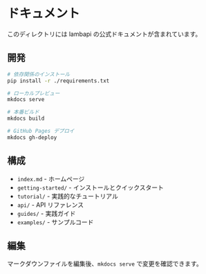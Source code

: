 # ドキュメント

このディレクトリには lambapi の公式ドキュメントが含まれています。

## 開発

```bash
# 依存関係のインストール
pip install -r ./requirements.txt

# ローカルプレビュー
mkdocs serve

# 本番ビルド
mkdocs build

# GitHub Pages デプロイ
mkdocs gh-deploy
```

## 構成

- `index.md` - ホームページ
- `getting-started/` - インストールとクイックスタート
- `tutorial/` - 実践的なチュートリアル
- `api/` - API リファレンス
- `guides/` - 実践ガイド
- `examples/` - サンプルコード

## 編集

マークダウンファイルを編集後、`mkdocs serve` で変更を確認できます。